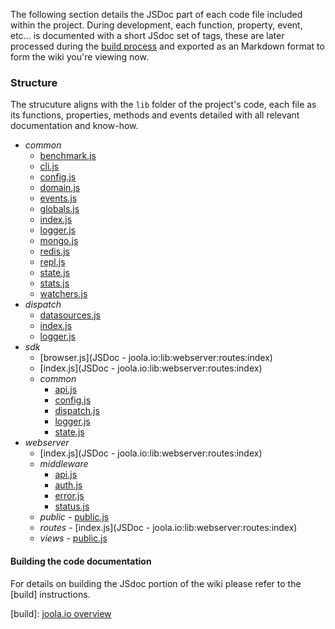 The following section details the JSDoc part of each code file included within the project.
During development, each function, property, event, etc... is documented with a short JSdoc set of tags, these are later
processed during the [build process](Building-documentation) and exported as an Markdown format to form the wiki you're viewing now.

### Structure
The strucuture aligns with the `lib` folder of the project's code, each file as its functions, properties, methods and events
detailed with all relevant documentation and know-how.

- *common*
	- [benchmark.js](joola.lib.common.benchmark)
	- [cli.js](joola.lib.common.cli)
	- [config.js](joola.lib.common.config)
	- [domain.js](joola.lib.common.domain)
	- [events.js](joola.lib.common.events)
	- [globals.js](joola.lib.common.globals)
	- [index.js](joola.lib.common.index)
	- [logger.js](joola.lib.common.logger)
	- [mongo.js](joola.lib.common.mongo)
	- [redis.js](joola.lib.common.redis)
	- [repl.js](joola.lib.common.repl)
	- [state.js](joola.lib.common.state)
	- [stats.js](joola.lib.common.stats)
	- [watchers.js](joola.lib.common.watchers)
- *dispatch*
	- [datasources.js](joola.lib.dispatch.datasources)
	- [index.js](joola.lib.dispatch.index)
	- [logger.js](joola.lib.dispatch.logger)
- *sdk*
	- [browser.js](JSDoc - joola.io:lib:webserver:routes:index)
	- [index.js](JSDoc - joola.io:lib:webserver:routes:index)
	- *common*
		- [api.js](joola.lib.sdk.common.api)
		- [config.js](joola.lib.sdk.common.config)
		- [dispatch.js](joola.lib.sdk.common.dispatch)
		- [logger.js](joola.lib.sdk.common.logger)
		- [state.js](joola.lib.sdk.common.state)
- *webserver*
	- [index.js](JSDoc - joola.io:lib:webserver:routes:index)
	- *middleware*
		- [api.js](joola.lib.webserver.middleware.api)
		- [auth.js](joola.lib.webserver.middleware.auth)
		- [error.js](joola.lib.webserver.middleware.error)
		- [status.js](joola.lib.webserver.middleware.status)
  - *public*
		- [public.js](joola.lib.webserver.public)
  - *routes*
		- [index.js](JSDoc - joola.io:lib:webserver:routes:index)
  - *views*
		- [public.js](joola.lib.webserver.views)



#### Building the code documentation
For details on building the JSdoc portion of the wiki please refer to the [build] instructions.




[build]: [joola.io overview](Building-documentation)